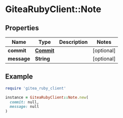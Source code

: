 # GiteaRubyClient::Note

## Properties

| Name | Type | Description | Notes |
| ---- | ---- | ----------- | ----- |
| **commit** | [**Commit**](Commit.md) |  | [optional] |
| **message** | **String** |  | [optional] |

## Example

```ruby
require 'gitea_ruby_client'

instance = GiteaRubyClient::Note.new(
  commit: null,
  message: null
)
```

